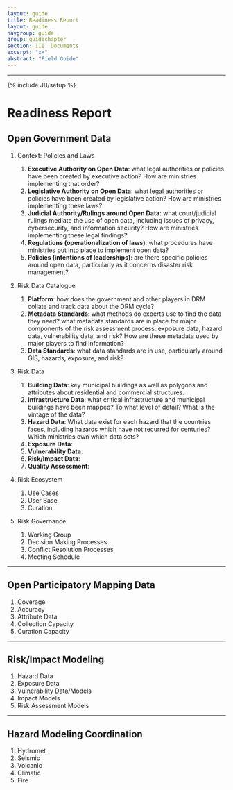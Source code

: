 ```yaml
---
layout: guide
title: Readiness Report
layout: guide
navgroup: guide
group: guidechapter
section: III. Documents
excerpt: "xx"
abstract: "Field Guide"
---
```

---
{% include JB/setup %}

# Readiness Report

## Open Government Data

1. Context: Policies and Laws
	1. **Executive Authority on Open Data**: what legal authorities or policies have been created by executive action? How are ministries implementing that order?
	2. **Legislative Authority on Open Data**: what legal authorities or policies have been created by legislative action? How are ministries implementing these laws?
	3. **Judicial Authority/Rulings around Open Data**: what court/judicial rulings mediate the use of open data, including issues of privacy, cybersecurity, and information security? How are ministries implementing these legal findings?
	4. **Regulations (operationalization of laws)**: what procedures have ministries put into place to implement open data?
	5. **Policies (intentions of leaderships)**: are there specific policies around open data, particularly as it concerns disaster risk management?

2. Risk Data Catalogue
	1. **Platform**: how does the government and other players in DRM collate and track data about the DRM cycle?
	2. **Metadata Standards**: what methods do experts use to find the data they need? what metadata standards are in place for major components of the risk assessment process: exposure data, hazard data, vulnerability data, and risk? How are these metadata used by major players to find information?
	3. **Data Standards**: what data standards are in use, particularly around GIS, hazards, exposure, and risk?
	
3. Risk Data
	1. **Building Data**: key municipal buildings as well as polygons and attributes about residential and commercial structures.
	2. **Infrastructure Data**: what critical infrastructure and municipal buildings have been mapped? To what level of detail? What is the vintage of the data?
	3. **Hazard Data**: What data exist for each hazard that the countries faces, including hazards which have not recurred for centuries? Which ministries own which data sets? 
	4. **Exposure Data**: 
	5. **Vulnerability Data**: 
	6. **Risk/Impact Data**: 
	7. **Quality Assessment**:
	 
4. Risk Ecosystem
	1. Use Cases
	2. User Base
	3. Curation
	
5. Risk Governance
	1. Working Group
	2. Decision Making Processes
	3. Conflict Resolution Processes
	4. Meeting Schedule

***

## Open Participatory Mapping Data
1. Coverage
2. Accuracy
3. Attribute Data
4. Collection Capacity
5. Curation Capacity

***

## Risk/Impact Modeling
1. Hazard Data
2. Exposure Data
3. Vulnerability Data/Models
4. Impact Models
5. Risk Assessment Models

***

## Hazard Modeling Coordination
1. Hydromet
2. Seismic
3. Volcanic
4. Climatic
5. Fire
